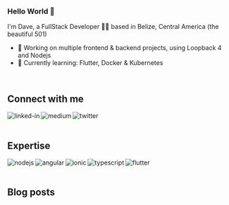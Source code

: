 ### Hello World 👋
I'm Dave, a FullStack Developer  👨‍💻 based in Belize, Central America (the beautiful 501)
- 🔭 Working on multiple frontend & backend projects, using Loopback 4 and Nodejs
- 🌱 Currently learning: Flutter, Docker & Kubernetes
<br>

## Connect with me

[<img align="left" alt="linked-in" src="https://img.shields.io/badge/linkedin-%230077B5.svg?&style=for-the-badge&logo=linkedin&logoColor=white" />](https://www.linkedin.com/in/david-mcintosh-506392153)

[<img align="left" alt="medium" src="https://img.shields.io/badge/medium-%2312100E.svg?&style=for-the-badge&logo=medium&logoColor=white" />](https://davidmcintosh.medium.com/)

[<img align="left" alt="twitter" src="https://img.shields.io/badge/twitter-%231DA1F2.svg?&style=for-the-badge&logo=twitter&logoColor=white" />](https://twitter.com/dmac_bze)

<br>
<br>

## Expertise
<img align="left" alt="nodejs" src="https://img.shields.io/badge/node.js%20-%2343853D.svg?&style=for-the-badge&logo=node.js&logoColor=white" />
<img align="left" alt="angular" src="https://img.shields.io/badge/-Angular-CA4245?logo=angular&logoColor=white&style=for-the-badge" />
<img align="left" alt="ionic" src="https://img.shields.io/badge/-Ionic-0088CC?logo=ionic&logoColor=white&style=for-the-badge" />
<img align="left" alt="typescript" src="https://img.shields.io/badge/-TypeScript-61DAFB?logo=typescript&logoColor=white&style=for-the-badge" />
<img align="left" alt="flutter" src="https://img.shields.io/badge/-Flutter-9cf?logo=flutter&logoColor=white&style=for-the-badge" />

<br>
<br>

## Blog posts
<!-- BLOG-POST-LIST:START -->
 
<!-- BLOG-POST-LIST:END -->
